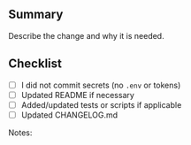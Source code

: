 ## Summary

Describe the change and why it is needed.

## Checklist
- [ ] I did not commit secrets (no `.env` or tokens)
- [ ] Updated README if necessary
- [ ] Added/updated tests or scripts if applicable
- [ ] Updated CHANGELOG.md

Notes:

<!-- Add any additional notes for reviewers -->
